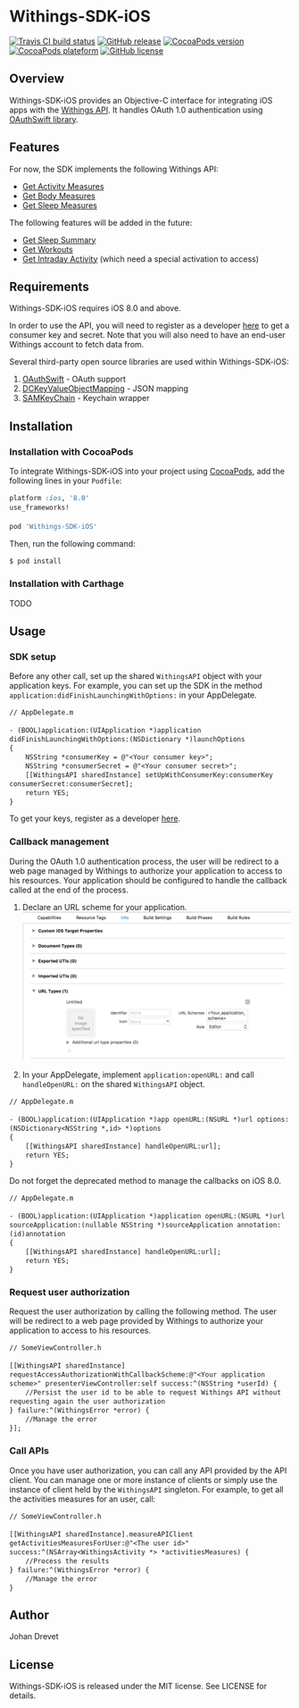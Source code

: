 # Withings-SDK-iOS

[![Travis CI build status](https://img.shields.io/travis/jdrevet/Withings-SDK-iOS.svg)](https://travis-ci.org/jdrevet/Withings-SDK-iOS)
[![GitHub release](https://img.shields.io/github/release/jdrevet/Withings-SDK-iOS.svg)](https://github.com/jdrevet/Withings-SDK-iOS/releases/latest)
[![CocoaPods version](https://img.shields.io/cocoapods/v/Withings-SDK-iOS.svg)](https://cocoapods.org/pods/Withings-SDK-iOS)
[![CocoaPods plateform](https://img.shields.io/cocoapods/p/Withings-SDK-iOS.svg)](https://cocoapods.org/pods/Withings-SDK-iOS)
[![GitHub license](https://img.shields.io/github/license/jdrevet/Withings-SDK-iOS.svg)](https://raw.githubusercontent.com/jdrevet/Withings-SDK-iOS/master/LICENSE)


## Overview

Withings-SDK-iOS provides an Objective-C interface for integrating iOS apps with the [Withings API](http://oauth.withings.com/api). It handles OAuth 1.0 authentication using [OAuthSwift library](https://github.com/OAuthSwift/OAuthSwift).


## Features

For now, the SDK implements the following Withings API:
- [Get Activity Measures](http://oauth.withings.com/api/doc#api-Measure-get_activity)
- [Get Body Measures](http://oauth.withings.com/api/doc#api-Measure-get_measure)
- [Get Sleep Measures](http://oauth.withings.com/api/doc#api-Measure-get_sleep)

The following features will be added in the future:
- [Get Sleep Summary](http://oauth.withings.com/api/doc#api-Measure-get_sleep_summary)
- [Get Workouts](http://oauth.withings.com/api/doc#api-Measure-get_workouts)
- [Get Intraday Activity](http://oauth.withings.com/api/doc#api-Measure-get_intraday_measure) (which need a special activation to access)


## Requirements

Withings-SDK-iOS requires iOS 8.0 and above.


In order to use the API, you will need to register as a developer [here](https://oauth.withings.com/partner/add) to get a consumer key and secret. Note that you will also need to have an end-user Withings account to fetch data from.


Several third-party open source libraries are used within Withings-SDK-iOS:

1. [OAuthSwift](https://github.com/OAuthSwift/OAuthSwift) - OAuth support
2. [DCKeyValueObjectMapping](https://github.com/dchohfi/KeyValueObjectMapping) - JSON mapping
3. [SAMKeyChain](https://github.com/soffes/SAMKeychain) - Keychain wrapper


## Installation

### Installation with CocoaPods

To integrate Withings-SDK-iOS into your project using [CocoaPods](https://cocoapods.org/), add the following lines in your `Podfile`:

```ruby
platform :ios, '8.0'
use_frameworks!

pod 'Withings-SDK-iOS'
```

Then, run the following command:

```bash
$ pod install
```

### Installation with Carthage

TODO


## Usage

### SDK setup

Before any other call, set up the shared `WithingsAPI` object with your application keys. For example, you can set up the SDK in the method `application:didFinishLaunchingWithOptions:` in your AppDelegate.
```obj-c
// AppDelegate.m

- (BOOL)application:(UIApplication *)application didFinishLaunchingWithOptions:(NSDictionary *)launchOptions
{
    NSString *consumerKey = @"<Your consumer key>";
    NSString *consumerSecret = @"<Your consumer secret>";
    [[WithingsAPI sharedInstance] setUpWithConsumerKey:consumerKey consumerSecret:consumerSecret];
    return YES;
}
```
To get your keys, register as a developer [here](https://oauth.withings.com/partner/add).

### Callback management

During the OAuth 1.0 authentication process, the user will be redirect to a web page managed by Withings to authorize your application to access to his resources. Your application should be configured to handle the callback called at the end of the process.

1. Declare an URL scheme for your application.
![Image](Assets/URL_Scheme.png "Image")

2. In your AppDelegate, implement `application:openURL:` and call `handleOpenURL:` on the shared `WithingsAPI` object.
```obj-c
// AppDelegate.m

- (BOOL)application:(UIApplication *)app openURL:(NSURL *)url options:(NSDictionary<NSString *,id> *)options
{
    [[WithingsAPI sharedInstance] handleOpenURL:url];
    return YES;
}
```
Do not forget the deprecated method to manage the callbacks on iOS 8.0.
```obj-c
// AppDelegate.m

- (BOOL)application:(UIApplication *)application openURL:(NSURL *)url sourceApplication:(nullable NSString *)sourceApplication annotation:(id)annotation
{
    [[WithingsAPI sharedInstance] handleOpenURL:url];
    return YES;
}
```

### Request user authorization

Request the user authorization by calling the following method. The user will be redirect to a web page provided by Withings to authorize your application to access to his resources.
```obj-c
// SomeViewController.h

[[WithingsAPI sharedInstance] requestAccessAuthorizationWithCallbackScheme:@"<Your application scheme>" presenterViewController:self success:^(NSString *userId) {
	//Persist the user id to be able to request Withings API without requesting again the user authorization
} failure:^(WithingsError *error) {
    //Manage the error
}];
```

### Call APIs

Once you have user authorization, you can call any API provided by the API client. You can manage one or more instance of clients or simply use the instance of client held by the `WithingsAPI` singleton.
For example, to get all the activities measures for an user, call:
```obj-c
// SomeViewController.h

[[WithingsAPI sharedInstance].measureAPIClient getActivitiesMeasuresForUser:@"<The user id>" success:^(NSArray<WithingsActivity *> *activitiesMeasures) {
    //Process the results
} failure:^(WithingsError *error) {
    //Manage the error
}
```

## Author

Johan Drevet


## License

Withings-SDK-iOS is released under the MIT license. See LICENSE for details.
